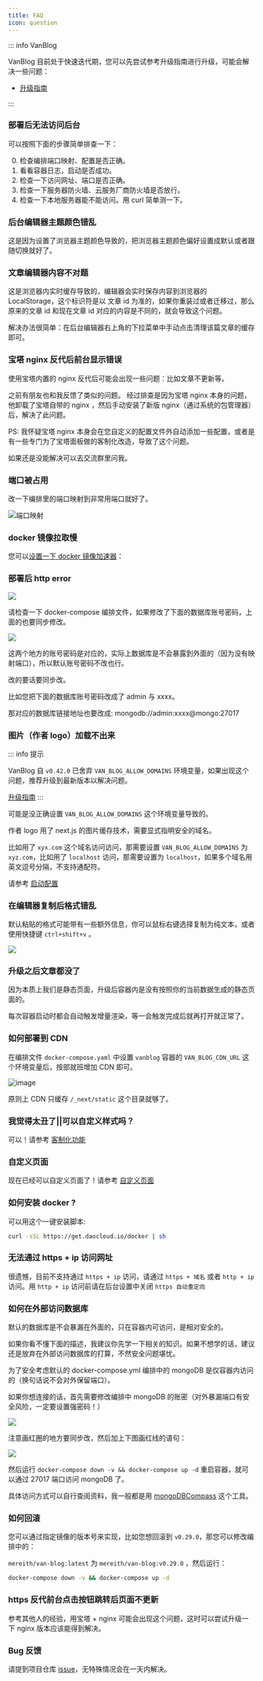 ```yaml
---
title: FAQ
icon: question
---
```


::: info VanBlog

VanBlog 目前处于快速迭代期，您可以先尝试参考升级指南进行升级，可能会解决一些问题：

- [升级指南](../guide/update.md)

:::

### 部署后无法访问后台

可以按照下面的步骤简单排查一下：

0. 检查编排端口映射、配置是否正确。
1. 看看容器日志，启动是否成功。
2. 检查一下访问网址、端口是否正确。
3. 检查一下服务器防火墙、云服务厂商防火墙是否放行。
4. 检查一下本地服务器能不能访问。用 curl 简单测一下。

### 后台编辑器主题颜色错乱

这是因为设置了浏览器主题颜色导致的，把浏览器主题颜色偏好设置成默认或者跟随切换就好了。

### 文章编辑器内容不对题

这是浏览器内实时缓存导致的，编辑器会实时保存内容到浏览器的 LocalStorage，这个标识符是以 文章 id 为准的，如果你重装过或者迁移过，那么原来的文章 id 和现在文章 id 对应的内容是不同的，就会导致这个问题。

解决办法很简单：在后台编辑器右上角的下拉菜单中手动点击清理该篇文章的缓存即可。

### 宝塔 nginx 反代后前台显示错误

使用宝塔内置的 nginx 反代后可能会出现一些问题：比如文章不更新等。

之前有朋友也和我反馈了类似的问题。 经过排查是因为宝塔 nginx 本身的问题，他卸载了宝塔自带的 nginx ，然后手动安装了新版 nginx（通过系统的包管理器）后，解决了此问题。

PS: 我怀疑宝塔 nginx 本身会在您自定义的配置文件外自动添加一些配置，或者是有一些专门为了宝塔面板做的客制化改造，导致了这个问题。

如果还是没能解决可以去交流群里问我。

### 端口被占用

改一下编排里的端口映射到非常用端口就好了。

![端口映射](https://pic.mereith.com/img/47a03229d46e9120ad1e7bf1abf4b504.clipboard-2022-09-14.png)

### docker 镜像拉取慢

您可以[设置一下 docker 镜像加速器](https://www.runoob.com/docker/docker-mirror-acceleration.html)：

### 部署后 http error

![](https://pic.mereith.com/img/ae28e582a7dce7be4816c1bf82dd77de.clipboard-2022-08-28.png)

请检查一下 docker-compose 编排文件，如果修改了下面的数据库账号密码，上面的也要同步修改。

![](https://pic.mereith.com/img/eb46eabfff8856c84ccd54a97d7f333c.clipboard-2022-08-28.png)

这两个地方的账号密码是对应的，实际上数据库是不会暴露到外面的（因为没有映射端口），所以默认账号密码不改也行。

改的要话要同步改。

比如您把下面的数据库账号密码改成了 admin 与 xxxx。

那对应的数据库链接地址也要改成: mongodb://admin:xxxx@mongo:27017

### 图片（作者 logo）加载不出来

::: info 提示

VanBlog 自 `v0.42.0` 已舍弃 `VAN_BLOG_ALLOW_DOMAINS` 环境变量，如果出现这个问题，推荐升级到最新版本以解决问题。

[升级指南](/guide/update.md)
:::

可能是没正确设置 `VAN_BLOG_ALLOW_DOMAINS` 这个环境变量导致的。

作者 logo 用了 next.js 的图片缓存技术，需要显式指明安全的域名。

比如用了 `xyx.com` 这个域名访问访问，那需要设置 `VAN_BLOG_ALLOW_DOMAINS` 为 `xyz.com`，比如用了 `localhost` 访问，那需要设置为 `localhost`，如果多个域名用英文逗号分隔，不支持通配符。

请参考 [启动配置](/ref/env.md#环境变量)

### 在编辑器复制后格式错乱

默认粘贴的格式可能带有一些额外信息，你可以鼠标右键选择复制为纯文本，或者使用快捷键 `ctrl+shift+v` 。

![](https://pic.mereith.com/img/88b29bad4ad0ef7d6e411e43f80ec1bc.clipboard-2022-08-22.png)

### 升级之后文章都没了

因为本质上我们是静态页面，升级后容器内是没有按照你的当前数据生成的静态页面的。

每次容器启动时都会自动触发增量渲染，等一会触发完成后就再打开就正常了。

### 如何部署到 CDN

在编排文件 `docker-compose.yaml` 中设置 `vanblog` 容器的 `VAN_BLOG_CDN_URL` 这个环境变量后，按部就班增加 CDN 即可。

![image](https://user-images.githubusercontent.com/95157017/204312649-8d02dfd6-bb2a-4646-921c-d59f07221854.png)

原则上 CDN 只缓存 `/_next/static` 这个目录就够了。

### 我觉得太丑了||可以自定义样式吗？

可以！请参考 [客制化功能](/feature/advance/customizing.md)

### 自定义页面

现在已经可以自定义页面了！请参考 [自定义页面](/feature/advance/customPage.md)

### 如何安装 docker ?

可以用这个一键安装脚本:

```bash
curl -sSL https://get.daocloud.io/docker | sh
```

### 无法通过 https + ip 访问网址

很遗憾，目前不支持通过 `https + ip` 访问，请通过 `https + 域名` 或者 `http + ip` 访问。用 `http + ip` 访问前请在后台设置中关闭 `https 自动重定向`

### 如何在外部访问数据库

默认的数据库是不会暴漏在外面的，只在容器内可访问，是相对安全的。

如果你看不懂下面的描述，我建议你先学一下相关的知识。如果不想学的话，建议还是放弃在外部访问数据库的打算，不然安全问题堪忧。

为了安全考虑默认的 docker-compose.yml 编排中的 mongoDB 是仅容器内访问的（换句话说不会对外保留端口）。

如果你想连接的话，首先需要修改编排中 mongoDB 的账密（对外暴漏端口有安全风险，一定要设置强密码！）

![](https://www.mereith.com/static/img/06f19fe68043cd4e8780e1e2484b70d9.clipboard-2022-09-02.png)

注意画红圈的地方要同步改，然后加上下图画红线的语句：

![](https://www.mereith.com/static/img/e2bc119c1408d50f73a2da526dec96c8.clipboard-2022-09-02.png)

然后运行 `docker-compose down -v && docker-compose up -d` 重启容器，就可以通过 27017 端口访问 mongoDB 了。

具体访问方式可以自行查阅资料，我一般都是用 [mongoDBCompass](https://www.mongodb.com/try/download/compass) 这个工具。

### 如何回滚

您可以通过指定镜像的版本号来实现，比如您想回滚到 `v0.29.0`，那您可以修改编排中的：

`mereith/van-blog:latest` 为 `mereith/van-blog:v0.29.0` ，然后运行：

```bash
docker-compose down -v && docker-compose up -d
```

### https 反代前台点击按钮跳转后页面不更新

参考其他人的经验，用宝塔 + nginx 可能会出现这个问题，这时可以尝试升级一下 nginx 版本应该能得到解决。

### Bug 反馈

请提到项目仓库 [issue](https://github.com/Mereithhh/van-blog/issues/new/choose)，无特殊情况会在一天内解决。

<!-- ### 什么是 SSG / SSR

### 能解释一下增量渲染吗？

next.js 的 ISR 了解一下？开箱即用。 -->
